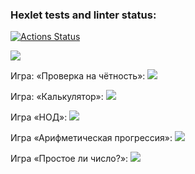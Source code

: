 ### Hexlet tests and linter status:
[![Actions Status](https://github.com/SvamiBog/python-project-49/actions/workflows/hexlet-check.yml/badge.svg)](https://github.com/SvamiBog/python-project-49/actions)

<a href="https://codeclimate.com/github/SvamiBog/python-project-49/maintainability"><img src="https://api.codeclimate.com/v1/badges/03ce9072ecd338bfed8c/maintainability" /></a>

Игра: «Проверка на чётность»:
<a href="https://asciinema.org/a/oz6AIWAvfPXDszLNA3HVuB92N" target="_blank"><img src="https://asciinema.org/a/oz6AIWAvfPXDszLNA3HVuB92N.svg" /></a>

Игра: «Калькулятор»:
<a href="https://asciinema.org/a/XCRWLNGH9mymfk21n7LYifxeq" target="_blank"><img src="https://asciinema.org/a/XCRWLNGH9mymfk21n7LYifxeq.svg" /></a>

Игра «НОД»:
<a href="https://asciinema.org/a/ZdY7MRLTU4udpWw14Bl7AIqNO" target="_blank"><img src="https://asciinema.org/a/ZdY7MRLTU4udpWw14Bl7AIqNO.svg" /></a>

Игра «Арифметическая прогрессия»:
<a href="https://asciinema.org/a/82juQvca3zOROr79Ej2uT6sRq" target="_blank"><img src="https://asciinema.org/a/82juQvca3zOROr79Ej2uT6sRq.svg" /></a>

Игра «Простое ли число?»:
<a href="https://asciinema.org/a/BzHFvRkrDWra5xH2NpHcXzDy3" target="_blank"><img src="https://asciinema.org/a/BzHFvRkrDWra5xH2NpHcXzDy3.svg" /></a>
